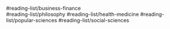 #reading-list/business-finance  
#reading-list/philosophy 
#reading-list/health-medicine
#reading-list/popular-sciences
#reading-list/social-sciences

